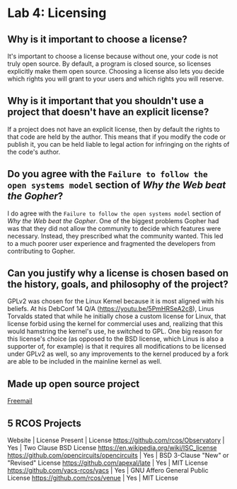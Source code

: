 # Lab 4: Licensing

## Why is it important to choose a license?
It's important to choose a license because without one, your code is not truly open source.  By default, a program is closed source, so licenses explicitly make them open source.  Choosing a license also lets you decide which rights you will grant to your users and which rights you will reserve.

## Why is it important that you shouldn't use a project that doesn't have an explicit license?
If a project does not have an explicit license, then by default the rights to that code are held by the author.  This means that if you modify the code or publish it, you can be held liable to legal action for infringing on the rights of the code's author.

## Do you agree with the `Failure to follow the open systems model` section of _Why the Web beat the Gopher_?
I do agree with the `Failure to follow the open systems model` section of _Why the Web beat the Gopher_.  One of the biggest problems Gopher had was that they did not allow the community to decide which features were necessary.  Instead, they prescribed what the community wanted.  This led to a much poorer user experience and fragmented the developers from contributing to Gopher.

## Can you justify why a license is chosen based on the history, goals, and philosophy of the project?
GPLv2 was chosen for the Linux Kernel because it is most aligned with his beliefs.  At his DebConf 14 Q/A (https://youtu.be/5PmHRSeA2c8), Linus Torvalds stated that while he initially chose a custom license for Linux, that license forbid using the kernel for commercial uses and, realizing that this would hamstring the kernel's use, he switched to GPL.  One big reason for this license's choice (as opposed to the BSD license, which Linus is also a supporter of, for example) is that it requires all modifications to be licensed under GPLv2 as well, so any improvements to the kernel produced by a fork are able to be included in the mainline kernel as well.

## Made up open source project
[Freemail](https://github.com/jputlock/freemail)

## 5 RCOS Projects
Website | License Present | License
https://github.com/rcos/Observatory | Yes | Two Clause BSD License https://en.wikipedia.org/wiki/ISC_license
https://github.com/opencircuits/opencircuits | Yes | BSD 3-Clause "New" or "Revised" License
https://github.com/apexal/late | Yes | MIT License
https://github.com/yacs-rcos/yacs | Yes | GNU Affero General Public License
https://github.com/rcos/venue | Yes | MIT License
